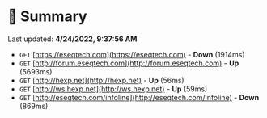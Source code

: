 # 📖 Summary
Last updated: **4/24/2022, 9:37:56 AM**

- `GET` [https://eseqtech.com](https://eseqtech.com) - **Down** (1914ms)
- `GET` [http://forum.eseqtech.com](http://forum.eseqtech.com) - **Up** (5693ms)
- `GET` [http://hexp.net](http://hexp.net) - **Up** (56ms)
- `GET` [http://ws.hexp.net](http://ws.hexp.net) - **Up** (59ms)
- `GET` [http://eseqtech.com/infoline](http://eseqtech.com/infoline) - **Down** (869ms)
